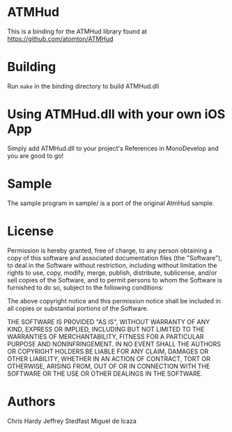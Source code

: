 ATMHud
======

This is a binding for the ATMHud library found at https://github.com/atomton/ATMHud


Building
========

Run `make` in the binding directory to build ATMHud.dll


Using ATMHud.dll with your own iOS App
======================================

Simply add ATMHud.dll to your project's References in MonoDevelop and you are
good to go!

Sample
======

The sample program in sample/ is a port of the original AtmHud sample.


License
=======

Permission is hereby granted, free of charge, to any person obtaining a copy
of this software and associated documentation files (the "Software"), to deal
in the Software without restriction, including without limitation the rights
to use, copy, modify, merge, publish, distribute, sublicense, and/or sell
copies of the Software, and to permit persons to whom the Software is
furnished to do so, subject to the following conditions:

The above copyright notice and this permission notice shall be included in
all copies or substantial portions of the Software.

THE SOFTWARE IS PROVIDED "AS IS", WITHOUT WARRANTY OF ANY KIND, EXPRESS OR
IMPLIED, INCLUDING BUT NOT LIMITED TO THE WARRANTIES OF MERCHANTABILITY,
FITNESS FOR A PARTICULAR PURPOSE AND NONINFRINGEMENT. IN NO EVENT SHALL THE
AUTHORS OR COPYRIGHT HOLDERS BE LIABLE FOR ANY CLAIM, DAMAGES OR OTHER
LIABILITY, WHETHER IN AN ACTION OF CONTRACT, TORT OR OTHERWISE, ARISING FROM,
OUT OF OR IN CONNECTION WITH THE SOFTWARE OR THE USE OR OTHER DEALINGS IN
THE SOFTWARE.


Authors
=======

Chris Hardy
Jeffrey Stedfast
Miguel de Icaza